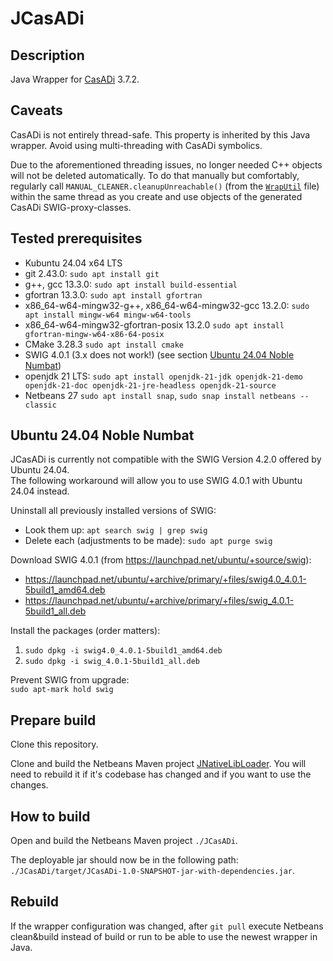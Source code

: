 # JCasADi
## Description
Java Wrapper for [CasADi](https://web.casadi.org/) 3.7.2.


## Caveats
CasADi is not entirely thread-safe. This property is inherited by this Java wrapper. Avoid using multi-threading with CasADi symbolics.

Due to the aforementioned threading issues, no longer needed C++ objects will not be deleted automatically. To do that manually but comfortably, regularly call `MANUAL_CLEANER.cleanupUnreachable()` (from the [`WrapUtil`](JCasADi/src/main/java/de/dhbw/rahmlab/casadi/implUtil/WrapUtil.java) file) within the same thread as you create and use objects of the generated CasADi SWIG-proxy-classes.


## Tested prerequisites
* Kubuntu 24.04 x64 LTS
* git 2.43.0: `sudo apt install git`
* g++, gcc 13.3.0: `sudo apt install build-essential`
* gfortran 13.3.0: `sudo apt install gfortran`
* x86_64-w64-mingw32-g++, x86_64-w64-mingw32-gcc 13.2.0: `sudo apt install mingw-w64 mingw-w64-tools`
* x86_64-w64-mingw32-gfortran-posix 13.2.0 `sudo apt install gfortran-mingw-w64-x86-64-posix`
* CMake 3.28.3 `sudo apt install cmake`
* SWIG 4.0.1 (3.x does not work!) (see section [Ubuntu 24.04 Noble Numbat](#ubuntu-2404-noble-numbat))
* openjdk 21 LTS: `sudo apt install openjdk-21-jdk openjdk-21-demo openjdk-21-doc openjdk-21-jre-headless openjdk-21-source`
* Netbeans 27 `sudo apt install snap`, `sudo snap install netbeans --classic`


## Ubuntu 24.04 Noble Numbat
JCasADi is currently not compatible with the SWIG Version 4.2.0 offered by Ubuntu 24.04.\
The following workaround will allow you to use SWIG 4.0.1 with Ubuntu 24.04 instead.

Uninstall all previously installed versions of SWIG:
* Look them up: `apt search swig | grep swig`
* Delete each (adjustments to be made): `sudo apt purge swig`

Download SWIG 4.0.1 (from <https://launchpad.net/ubuntu/+source/swig>):
* <https://launchpad.net/ubuntu/+archive/primary/+files/swig4.0_4.0.1-5build1_amd64.deb>
* <https://launchpad.net/ubuntu/+archive/primary/+files/swig_4.0.1-5build1_all.deb>

Install the packages (order matters):
1. `sudo dpkg -i swig4.0_4.0.1-5build1_amd64.deb`
2. `sudo dpkg -i swig_4.0.1-5build1_all.deb`

Prevent SWIG from upgrade:\
`sudo apt-mark hold swig`


## Prepare build
Clone this repository.

Clone and build the Netbeans Maven project [JNativeLibLoader](https://github.com/MobMonRob/JNativeLibLoader). You will need to rebuild it if it's codebase has changed and if you want to use the changes.


## How to build
Open and build the Netbeans Maven project `./JCasADi`.

The deployable jar should now be in the following path: `./JCasADi/target/JCasADi-1.0-SNAPSHOT-jar-with-dependencies.jar`.


## Rebuild
If the wrapper configuration was changed, after `git pull` execute Netbeans clean&build instead of build or run to be able to use the newest wrapper in Java.

